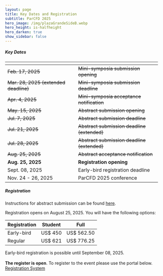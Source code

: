 ```yaml
---
layout: page
title: Key Dates and Registration
subtitle: ParCFD 2025
hero_image: /img/plazaGrandeSideB.webp
hero_height: is-halfheight
hero_darken: true
show_sidebar: false
---
```


##### Key Dates

<table class="table is-fullwidth is-hoverable is-striped">
    <thead>
        <tr>
            <th></th>
            <th></th>
        </tr>
    </thead>
    <tbody>
        <tr>
            <td> <del>Feb. 17, 2025</del> </td> 
            <td> <del>Mini-symposia submission opening</del> </td>
        </tr>
        <tr>
            <td> <del>Mar. 28, 2025 (extended deadline)</del> </td>
            <td> <del>Mini-symposia submission deadline</del> </td>
        </tr>
        <tr>
            <td> <del>Apr. 4, 2025</del> </td>
            <td> <del>Mini-symposia acceptance notification</del> </td>
        </tr>
        <tr>
            <td> <del>May. 15, 2025</del> </td>
            <td> <del>Abstract submission opening</del> </td>
        </tr>
        <tr>
            <td> <del>Jul. 7, 2025</del> </td>
            <td> <del>Abstract submission deadline</del> </td>
        </tr>
        <tr>
            <td> <del>Jul. 21, 2025</del> </td>
            <td> <del>Abstract submission deadline (extended)</del> </td>
        </tr>
        <tr>
            <td> <del>Jul. 28, 2025</del> </td>
            <td> <del>Abstract submission deadline (extended)</del> </td>
        </tr>
        <tr>
            <td> <del>Aug. 25, 2025</del> </td>
            <td> <del>Abstract acceptance notification</del> </td>
        </tr>
        <tr>
            <td> <strong>Aug. 25, 2025</strong> </td>
            <td> <strong>Registration opening</strong> </td>
        </tr>
        <tr>
            <td> Sept. 08, 2025 </td>
            <td> Early-bird registration deadline </td>
        </tr>
        <tr>
            <td> Nov. 24 - 26, 2025 </td>
            <td> ParCFD 2025 conference </td>
        </tr>
    </tbody>
</table>

##### Registration

Instructions for abstract submission can be found [here](/call-papers).

Registration opens on August 25, 2025. You will have the following options:

 <table class="table is-fullwidth is-hoverable is-striped">
     <thead>
         <tr class="has-text-centered">
             <th>Registration</th>
             <th>Student</th>
             <th>Full</th>
         </tr>
     </thead>
     <tbody class="has-text-centered">
         <tr>
             <td>Early-bird</td> 
             <td>US$ 450</td>
             <td>US$ 562.50</td>
         </tr>
         <tr>
             <td>Regular</td> 
             <td>US$ 621</td>
             <td>US$ 776.25</td>
         </tr>
     </tbody>
 </table>
 Early-bird registration is possible until September 08, 2025.
 <br/><br/>
 <strong>The register is open</strong>. To register to the event please use the portal below.
 <div class="has-text-centered">
     <!-- <a href="https://www.conftool.net/parcfd2025/" class="button is-primary" onclick="event.preventDefault()" disabled> -->
     <a href="https://www.conftool.net/parcfd2025/" class="button is-primary">
         Registration System
     </a>
 </div>
